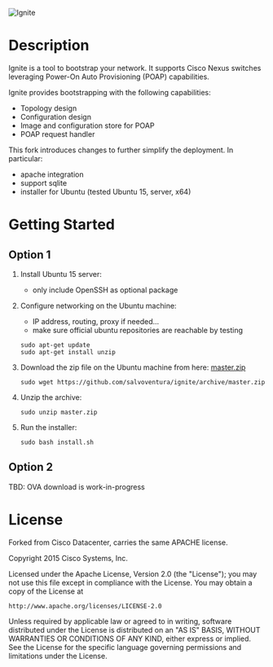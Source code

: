 ![Ignite](https://github.com/salvoventura/ignite/raw/master/dist/images/color-logo.png)

# Description

Ignite is a tool to bootstrap your network. It supports Cisco Nexus switches leveraging Power-On Auto Provisioning (POAP) capabilities.

Ignite provides bootstrapping with the following capabilities:
* Topology design
* Configuration design
* Image and configuration store for POAP
* POAP request handler


This fork introduces changes to further simplify the deployment. In particular:
* apache integration
* support sqlite
* installer for Ubuntu (tested Ubuntu 15, server, x64)

# Getting Started
## Option 1
1. Install Ubuntu 15 server:
   * only include OpenSSH as optional package

2. Configure networking on the Ubuntu machine:
   * IP address, routing, proxy if needed...
   * make sure official ubuntu repositories are reachable by testing
   ```
   sudo apt-get update
   sudo apt-get install unzip
   ```

3. Download the zip file on the Ubuntu machine from here:
   [master.zip](https://github.com/salvoventura/ignite/archive/master.zip)

   ```
   sudo wget https://github.com/salvoventura/ignite/archive/master.zip
   ```

4. Unzip the archive:

   ```
   sudo unzip master.zip
   ```

5. Run the installer:

   ```
   sudo bash install.sh
   ```

## Option 2
   TBD: OVA download is work-in-progress


# License
Forked from Cisco Datacenter, carries the same APACHE license.


Copyright 2015 Cisco Systems, Inc.

Licensed under the Apache License, Version 2.0 (the "License");
you may not use this file except in compliance with the License.
You may obtain a copy of the License at

    http://www.apache.org/licenses/LICENSE-2.0

Unless required by applicable law or agreed to in writing, software
distributed under the License is distributed on an "AS IS" BASIS,
WITHOUT WARRANTIES OR CONDITIONS OF ANY KIND, either express or implied.
See the License for the specific language governing permissions and
limitations under the License.
